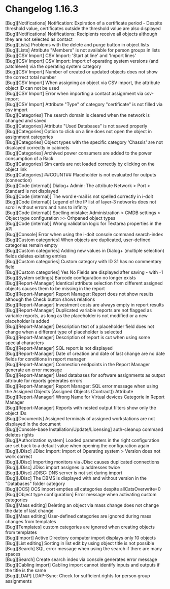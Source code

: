 # Changelog 1.16.3

[Bug][Notifications] Notification: Expiration of a certificate period - Despite threshold value, certificates outside the threshold value are also displayed  
[Bug][Notifications] Notifications: Recipients receive all objects although they are not selected as contact  
[Bug][Lists] Problems with the delete and purge button in object lists  
[Bug][Lists] Attribute "Members" is not available for person groups in lists  
[Bug][CSV Import] CSV Import: 'Start at line' and 'Import lines'  
[Bug][CSV Import] CSV Import: Import of operating system versions (and patchlevel) via the operating system category  
[Bug][CSV Import] Number of created or updated objects does not show the correct total number  
[Bug][CSV Import] When assigning an object via CSV import, the attribute object ID can not be used  
[Bug][CSV Import] Error when importing a contact assignment via csv-import  
[Bug][CSV Import] Attribute "Type" of category "certificate" is not filled via csv import  
[Bug][Categories] The search domain is cleared when the network is changed and saved  
[Bug][Categories] Attribute "Used Databases" is not saved properly  
[Bug][Categories] Option to click on a line does not open the object in assignment categories  
[Bug][Categories] Object types with the specific category 'Chassis' are not displayed correctly in cabinets  
[Bug][Categories] Archived power consumers are added to the power consumption of a Rack  
[Bug][Categories] Sim cards are not loaded correctly by clicking on the object link  
[Bug][Categories] ##COUNT## Placeholder is not evaluated for outputs (connection)  
[Bug][Code (internal)] Dialog+ Admin: The attribute Network > Port > Standard is not displayed  
[Bug][Code (internal)] The word e-mail is not spelled correctly in i-doit  
[Bug][Code (internal)] Legend of the IP list of layer-3 networks does not scroll without errors and runs to infinity  
[Bug][Code (internal)] Spelling mistake: Administration > CMDB settings > Object type configuration >> Orhpaned object types  
[Bug][Code (internal)] Wrong validation logic for Textarea properties in the API  
[Bug][Console] Error when using the i-doit console command search-index  
[Bug][Custom categories] When objects are duplicated, user-defined categories remain empty  
[Bug][Custom categories] Adding new values in Dialog+ (multiple selection) fields deletes existing entries  
[Bug][Custom categories] Custom category with ID 31 has no commentary field  
[Bug][Custom categories] Yes No Fields are displayed after saving - with -1  
[Bug][System settings] Barcode configuration no longer exists  
[Bug][Report-Manager] Identical attribute selection from different assigned objects causes them to be missing in the report  
[Bug][Report-Manager] Report Manager: Report does not show results although the Check button shows relations  
[Bug][Report-Manager] Investment costs are always empty in report results  
[Bug][Report-Manager] Duplicated variable reports are not flagged as variable reports, as long as the placeholder is not modified or a new placeholder is added  
[Bug][Report-Manager] Description text of a placeholder field does not change when a different type of placeholder is selected  
[Bug][Report-Manager] Description of report is cut when using some special characters  
[Bug][Report-Manager] SQL report is not displayed  
[Bug][Report-Manager] Date of creation and date of last change are no date fields for conditions in report manager  
[Bug][Report-Manager] Connection endpoints in the Report Manager generate an error message  
[Bug][Report-Manager] Used databases for software assignments as output attribute for reports generates errors  
[Bug][Report-Manager] Report Manager: SQL error message when using the Assigned Objects (Assigned Objects (Contract)) Attribute  
[Bug][Report-Manager] Wrong Name for Virtual devices Categorie in Report Manager  
[Bug][Report-Manager] Reports with nested output filters show only the object IDs  
[Bug][Documents] Assigned terminals of assigned workstations are not displayed in the document  
[Bug][Console-base Installation/Update/Licensing] auth-cleanup command deletes rights  
[Bug][Authorization system] Loaded parameters in the right configuration are set back to a default value when opening the configuration again  
[Bug][JDisc] JDisc Import: Import of Operating system > Version does not work correct  
[Bug][JDisc] Importing monitors via JDisc causes duplicated connections  
[Bug][JDisc] JDisc import assignes ip addresses twice  
[Bug][JDisc] JDISC: DNS server is not set during import  
[Bug][JDisc] The DBMS is displayed with and without version in the "Databases" folder category  
[Bug][OCS] OCS import empties all categories despite allCatsOverwrite=0  
[Bug][Object type configuration] Error message when activating custom categories  
[Bug][Mass editing] Deleting an object via mass change does not change the date of last change  
[Bug][Mass editing] User-defined categories are ignored during mass changes from templates  
[Bug][Templates] custom categories are ignored when creating objects from templates  
[Bug][Import] Active Directory computer import displays only 10 objects  
[Bug][List editing] Sorting in list edit by using object title is not possible  
[Bug][Search] SQL error message when using the search if there are many spaces  
[Bug][Search] Create search index via console generates error message  
[Bug][Cabling import] Cabling import cannot identify inputs and outputs if the title is the same  
[Bug][LDAP] LDAP-Sync: Check for sufficient rights for person group assignments  